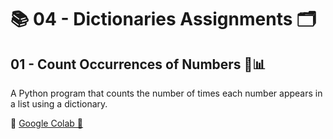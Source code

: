 # 📚 04 - Dictionaries Assignments 🗂️  

## 01 - Count Occurrences of Numbers 🔢📊  
A Python program that counts the number of times each number appears in a list using a dictionary.  

🔗 [Google Colab 🚀](https://colab.research.google.com/drive/1l0TzJe5tTi--4SfFX45CdziCeCnRbldf#scrollTo=EASc-D2gN4tn&line=1&uniqifier=1)  
